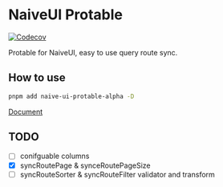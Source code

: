 # NaiveUI Protable 
<a href="https://codecov.io/gh/iamkun/dayjs"><img src="https://img.shields.io/codecov/c/github/Volankey/naive-pro-table/master.svg?style=flat-square" alt="Codecov"></a>

Protable for NaiveUI, easy to use query route sync.

## How to use

```bash
pnpm add naive-ui-protable-alpha -D
```

[Document](http://naive-pro-table.vercel.app/)

## TODO

- [ ] conifguable columns
- [x] syncRoutePage & synceRoutePageSize
- [ ] syncRouteSorter & syncRouteFilter validator and transform
